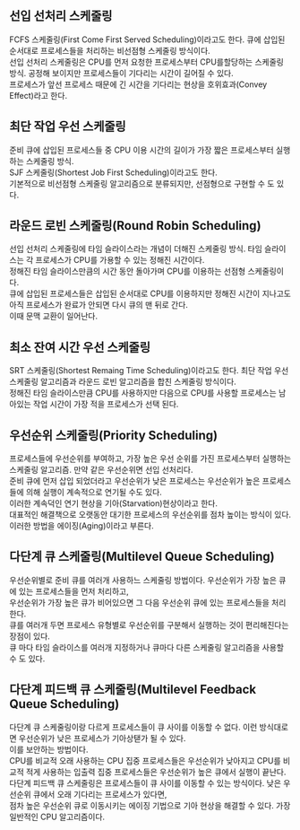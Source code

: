 ## 선입 선처리 스케줄링
FCFS 스케줄링(First Come First Served Scheduling)이라고도 한다. 큐에 삽입된 순서대로 프로세스들을 처리하는 비선점형 스케줄링 방식이다.  
선입 선처리 스케줄링은 CPU를 먼저 요청한 프로세스부터 CPU를할당하는 스케줄링 방식. 공정해 보이지만 프로세스들이 기다리는 시간이 길어질 수 있다.  
프로세스가 앞선 프로세스 때문에 긴 시간을 기다리는 현상을 호위효과(Convey Effect)라고 한다. 

## 최단 작업 우선 스케줄링  
준비 큐에 삽입된 프로세스들 중 CPU 이용 시간의 길이가 가장 짧은 프로세스부터 실행하는 스케줄링 방식.  
SJF 스케줄링(Shortest Job First Scheduling)이라고도 한다.  
기본적으로 비선점형 스케줄링 알고리즘으로 분류되지만, 선점형으로 구현할 수 도 있다.  

## 라운드 로빈 스케줄링(Round Robin Scheduling)  
선입 선처리 스케줄링에 타임 슬라이스라는 개념이 더해진 스케줄링 방식. 타임 슬라이스는 각 프로세스가 CPU를 가용할 수 있는 정해진 시간이다.  
정해진 타임 슬라이스만큼의 시간 동안 돌아가며 CPU를 이용하는 선점형 스케줄링이다.  
큐에 삽입된 프로세스들은 삽입된 순서대로 CPU를 이용하지만 정해진 시간이 지나고도 아직 프로세스가 완료가 안되면 다시 큐의 맨 뒤로 간다.  
이때 문맥 교환이 일어난다. 

## 최소 잔여 시간 우선 스케줄링  
SRT 스케줄링(Shortest Remaing Time Scheduling)이라고도 한다. 최단 작업 우선 스케줄링 알고리즘과 라운드 로빈 알고리즘을 합친 스케줄링 방식이다.  
정해진 타임 슬라이스만큼 CPU를 사용하지만 다음으로 CPU를 사용할 프로세스는 남아있는 작업 시간이 가장 적을 프로세스가 선택 된다.  

## 우선순위 스케줄링(Priority Scheduling)  
프로세스들에 우선순위를 부여하고, 가장 높은 우선 순위를 가진 프로세스부터 실행하는 스케줄링 알고리즘. 만약 같은 우선순위면 선입 선처리다.  
준비 큐에 먼저 삽입 되었더라고 우선순위가 낮은 프로세스는 우선순위가 높은 프로세스들에 의해 실행이 계속적으로 연기될 수도 있다.  
이러한 계속덕인 연기 현상을 기아(Starvation)현상이라고 한다.  
대표적인 해결책으로 오랫동안 대기한 프로세스의 우선순위를 점차 높이는 방식이 있다. 이러한 방법을 에이징(Aging)이라고 부른다.  

## 다단계 큐 스케줄링(Multilevel Queue Scheduling)  
우선순위별로 준비 큐를 여러개 사용하느 스케줄링 방법이다. 우선순위가 가장 높은 큐에 있는 프로세스들을 먼저 처리하고,  
우선순위가 가장 높은 큐가 비어있으면 그 다음 우선순위 큐에 있는 프로세스들을 처리한다.  
큐를 여러개 두면 프로세스 유형별로 우선순위를 구분해서 실행하는 것이 편리해진다는 장점이 있다.  
큐 마다 타임 슬라이스를 여러개 지정하거나 큐마다 다른 스케줄링 알고리즘을 사용할 수 도 있다.  

## 다단계 피드백 큐 스케줄링(Multilevel Feedback Queue Scheduling)  
다단계 큐 스케줄링이랑 다르게 프로세스들이 큐 사이를 이동할 수 없다. 이런 방식대로면 우선순위가 낮은 프로세스가 기아상탣가 될 수 있다.  
이를 보안하는 방법이다.  
CPU를 비교적 오래 사용하는 CPU 집중 프로세스들은 우선순위가 낮아지고 CPU를 비교적 적게 사용하는 입출력 집중 프로세스들은 우선순위가 높은 큐에서 실행이 끝난다.  
다단계 피드백 큐 스케줄링은 프로세스들이 큐 사이를 이동할 수 있는 방식이다. 낮은 우선순위 큐에서 오래 기다리는 프로세스가 있다면,  
점차 높은 우선순위 큐로 이동시키는 에이징 기법으로 기아 현상을 해결할 수 있다. 가장 일반적인 CPU 알고리즘이다.  
